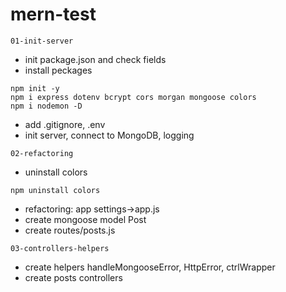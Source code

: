 # mern-test

`01-init-server`

- init package.json and check fields
- install peckages

```
npm init -y
npm i express dotenv bcrypt cors morgan mongoose colors
npm i nodemon -D
```

- add .gitignore, .env
- init server, connect to MongoDB, logging

`02-refactoring`

- uninstall colors

```
npm uninstall colors
```

- refactoring: app settings->app.js
- create mongoose model Post
- create routes/posts.js

`03-controllers-helpers`

- create helpers handleMongooseError, HttpError, ctrlWrapper
- create posts controllers
